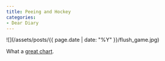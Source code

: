 ```yaml
---
title: Peeing and Hockey
categories:
- Dear Diary
---
```


![](/assets/posts/{{ page.date | date: "%Y" }}/flush_game.jpg)
  



What a [great chart](what_if_everybody_flushed_at_once_Edmonton_water_gold_medal_hockey_game).
